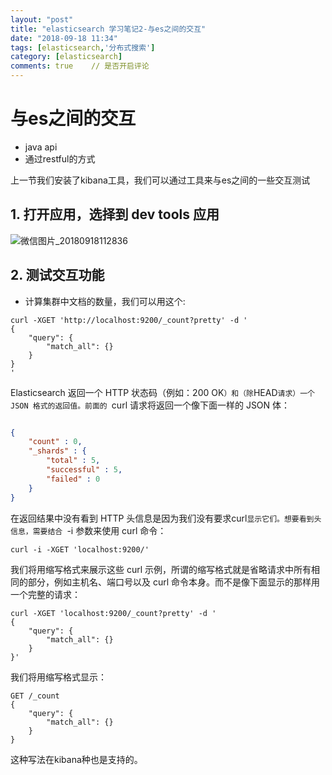 ```yaml
---
layout: "post"
title: "elasticsearch 学习笔记2-与es之间的交互"
date: "2018-09-18 11:34"
tags: [elasticsearch,'分布式搜索']
category: [elasticsearch]
comments: true    // 是否开启评论
---
```


# 与es之间的交互

- java api
- 通过restful的方式

上一节我们安装了kibana工具，我们可以通过工具来与es之间的一些交互测试


## 1. 打开应用，选择到 dev tools 应用
![微信图片_20180918112836](https://i.imgur.com/MQq6wPu.png)


## 2. 测试交互功能
- 计算集群中文档的数量，我们可以用这个:

```
curl -XGET 'http://localhost:9200/_count?pretty' -d '
{
    "query": {
        "match_all": {}
    }
}
'
```

Elasticsearch 返回一个 HTTP 状态码（例如：200 OK`）和（除`HEAD`请求）一个 JSON 格式的返回值。前面的 `curl 请求将返回一个像下面一样的 JSON 体：

```JSON

{
    "count" : 0,
    "_shards" : {
        "total" : 5,
        "successful" : 5,
        "failed" : 0
    }
}

```

在返回结果中没有看到 HTTP 头信息是因为我们没有要求curl`显示它们。想要看到头信息，需要结合 `-i 参数来使用 curl 命令：

```curl
curl -i -XGET 'localhost:9200/'

```

我们将用缩写格式来展示这些 curl 示例，所谓的缩写格式就是省略请求中所有相同的部分，例如主机名、端口号以及 curl 命令本身。而不是像下面显示的那样用一个完整的请求：

```
curl -XGET 'localhost:9200/_count?pretty' -d '
{
    "query": {
        "match_all": {}
    }
}'
```

我们将用缩写格式显示：

```
GET /_count
{
    "query": {
        "match_all": {}
    }
}
```
这种写法在kibana种也是支持的。
